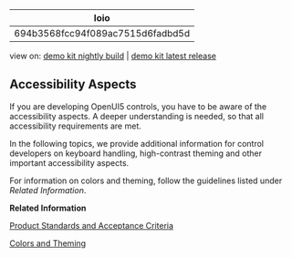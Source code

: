 <!-- loio694b3568fcc94f089ac7515d6fadbd5d -->

| loio |
| -----|
| 694b3568fcc94f089ac7515d6fadbd5d |

<div id="loio">

view on: [demo kit nightly build](https://openui5nightly.hana.ondemand.com/#/topic/694b3568fcc94f089ac7515d6fadbd5d) | [demo kit latest release](https://openui5.hana.ondemand.com/#/topic/694b3568fcc94f089ac7515d6fadbd5d)</div>

## Accessibility Aspects

If you are developing OpenUI5 controls, you have to be aware of the accessibility aspects. A deeper understanding is needed, so that all accessibility requirements are met.

In the following topics, we provide additional information for control developers on keyboard handling, high-contrast theming and other important accessibility aspects.

For information on colors and theming, follow the guidelines listed under *Related Information*.

**Related Information**  


[Product Standards and Acceptance Criteria](Product_Standards_and_Acceptance_Criteria_bafc686.md "To be of high quality and usable in mission-critical business software, OpenUI5 needs to fulfill specific product standards and acceptance criteria. While these are not directly related to code conventions, the most important standards and criteria are mentioned here, because new code needs to fulfill these requirements.")

[Colors and Theming](Colors_and_Theming_086c41c.md "Theming is an important aspect for an OpenUI5 application. The different colors shown on the UI need to have a good contrast to each other in order to be easily distinguishable.")

